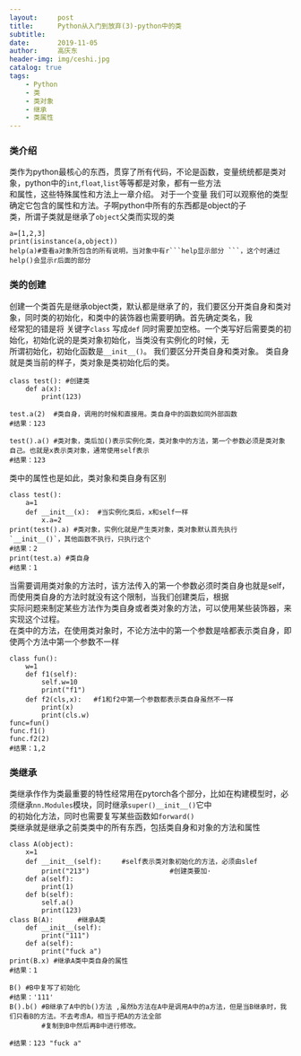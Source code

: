 ```yaml
---
layout:     post
title:      Python从入门到放弃(3)-python中的类
subtitle:   
date:       2019-11-05
author:     高庆东
header-img: img/ceshi.jpg
catalog: true
tags:
    - Python
    - 类
    - 类对象
    - 继承
    - 类属性
---
```


### 类介绍
类作为python最核心的东西，贯穿了所有代码，不论是函数，变量统统都是类对象，python中的`int`,`float`,`list`等等都是对象，都有一些方法  
和属性，这些特殊属性和方法上一章介绍。 对于一个变量 我们可以观察他的类型确定它包含的属性和方法。子啊python中所有的东西都是object的子  
类，所谓子类就是继承了`object`父类而实现的类

```
a=[1,2,3]
print(isinstance(a,object))
help(a)#查看a对象所包含的所有说明，当对象中有r```help显示部分 ```，这个时通过help()会显示r后面的部分

```

### 类的创建
创建一个类首先是继承object类，默认都是继承了的，我们要区分开类自身和类对象，同时类的初始化，和类中的装饰器也需要明确。首先确定类名，我  
经常犯的错是将 关键字`class` 写成`def` 同时需要加空格。一个类写好后需要类的初始化，初始化说的是类对象初始化，当类没有实例化的时候，无   
所谓初始化，初始化函数是`__init__()`。  我们要区分开类自身和类对象。 类自身就是类当前的样子，类对象是类初始化后的类。  
```
class test(): #创建类
    def a(x):
        print(123)
        
test.a(2)  #类自身，调用的时候和直接用。类自身中的函数如同外部函数
#结果：123

test().a() #类对象，类后加()表示实例化类，类对象中的方法，第一个参数必须是类对象自己。也就是x表示类对象，通常使用self表示
#结果：123
```
类中的属性也是如此，类对象和类自身有区别
```
class test():
    a=1
    def __init__(x):  #当实例化类后，x和self一样
        x.a=2
print(test().a) #类对象，实例化就是产生类对象，类对象默认首先执行`__init__()`，其他函数不执行，只执行这个
#结果：2
print(test.a) #类自身
#结果：1
```
当需要调用类对象的方法时，该方法传入的第一个参数必须时类自身也就是self，而使用类自身的方法时就没有这个限制，当我们创建类后，根据  
实际问题来制定某些方法作为类自身或者类对象的方法，可以使用某些装饰器，来实现这个过程。  
在类中的方法，在使用类对象时，不论方法中的第一个参数是啥都表示类自身，即使两个方法中第一个参数不一样  
```
class fun():
    w=1
    def f1(self):
        self.w=10
        print("f1")
    def f2(cls,x):   #f1和f2中第一个参数都表示类自身虽然不一样
        print(x)
        print(cls.w)
func=fun()
func.f1()
func.f2(2)
#结果：1,2
```

### 类继承 
类继承作作为类最重要的特性经常用在pytorch各个部分，比如在构建模型时，必须继承`nn.Modules`模块，同时继承`super()__init__()`它中  
的初始化方法，同时也需要复写某些函数如`forward()`  
类继承就是继承之前类类中的所有东西，包括类自身和对象的方法和属性

```
class A(object):
    x=1
    def __init__(self):     #self表示类对象初始化的方法，必须由slef                                     
        print("213")                    #创建类要加·
    def a(self):
        print(1) 
    def b(self):
        self.a()
        print(123)
class B(A):      #继承A类
    def __init__(self):                                         
        print("111") 
    def a(self):
        print("fuck a")
print(B.x) #继承A类中类自身的属性
#结果：1 

B() #B中复写了初始化
#结果：'111'
B().b() #B继承了A中的b()方法 ,虽然b方法在A中是调用A中的a方法，但是当B继承时，我们只看B的方法。不去考虑A，相当于把A的方法全部
        #复制到B中然后再B中进行修改。
       
#结果：123 "fuck a"
```

